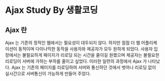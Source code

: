 # Ajax Study By 생활코딩

## Ajax 란

Ajax 는 기존의 정적인 웹에서는 필요성이 대두되지 않다. 하지만 점점 더 웹 어플리케이션이 동적이며 다이나믹한 동작을 사용자와 제공자가 모두 원하게 되었다. 사용자 입장에서는 불필요하게 페이지가 리로딩 되는 시간을 줄이길 원했으며 제공자는 불필요한 리로딩이 서버에 가하는 부하를 줄이고 싶었다. 이러한 일련의 과정에서 Ajax 가 나타났다. Ajax 는 기존의 페이지를 리로딩하여 서버와 통신하던 것에서 벗어나 리로딩 없이 실시간으로 서버통신이 가능하게 만들어 주었다.
